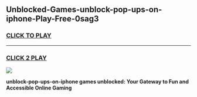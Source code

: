 
## Unblocked-Games-unblock-pop-ups-on-iphone-Play-Free-0sag3
<h3>
<a href="https://premium76.site?title=unblock-pop-ups-on-iphone&ref=18A1">CLICK TO PLAY</a></h3>
<hr>

<h3>
<a href="https://premium76.site?title=unblock-pop-ups-on-iphone&ref=18A1">CLICK 2 PLAY</a>
  
</h3>

<a href="https://premium76.site?title=unblock-pop-ups-on-iphone&ref=18A1"><img src="https://clearcache.store/games.png"></a>


**unblock-pop-ups-on-iphone games unblocked: Your Gateway to Fun and Accessible Online Gaming**
